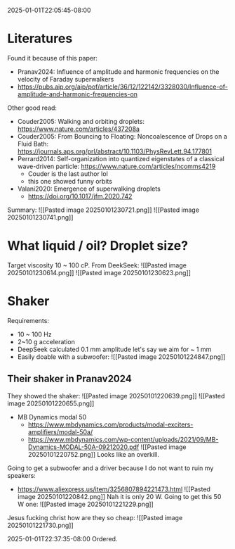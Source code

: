 2025-01-01T22:05:45-08:00

# Literatures

Found it because of this paper:
- Pranav2024: Influence of amplitude and harmonic frequencies on the velocity of Faraday superwalkers
- https://pubs.aip.org/aip/pof/article/36/12/122142/3328030/Influence-of-amplitude-and-harmonic-frequencies-on

Other good read:
- Couder2005: Walking and orbiting droplets: https://www.nature.com/articles/437208a
- Couder2005: From Bouncing to Floating: Noncoalescence of Drops on a Fluid Bath: https://journals.aps.org/prl/abstract/10.1103/PhysRevLett.94.177801
- Perrard2014: Self-organization into quantized eigenstates of a classical wave-driven particle: https://www.nature.com/articles/ncomms4219
	- Couder is the last author lol
	- this one showed funny orbits
- Valani2020: Emergence of superwalking droplets
	- https://doi.org/10.1017/jfm.2020.742


Summary:
![[Pasted image 20250101230721.png]]
![[Pasted image 20250101230741.png]]



# What liquid / oil? Droplet size?
Target viscosity 10 ~ 100 cP.
From DeekSeek:
![[Pasted image 20250101230614.png]]
![[Pasted image 20250101230623.png]]


# Shaker

Requirements:
- 10 ~ 100 Hz
- 2~10 g acceleration
- DeepSeek calculated 0.1 mm amplitude let's say we aim for ~ 1 mm
- Easily doable with a subwoofer:
![[Pasted image 20250101224847.png]]

## Their shaker in Pranav2024
They showed the shaker:
![[Pasted image 20250101220639.png]]
![[Pasted image 20250101220655.png]]
- MB Dynamics modal 50
	- https://www.mbdynamics.com/products/modal-exciters-amplifiers/modal-50a/
	- https://www.mbdynamics.com/wp-content/uploads/2021/09/MB-Dynamics-MODAL-50A-09212020.pdf
![[Pasted image 20250101220752.png]]
Looks like an overkill.

Going to get a subwoofer and a driver because I do not want to ruin my speakers:
- https://www.aliexpress.us/item/3256807894221473.html
![[Pasted image 20250101220842.png]]
Nah it is only 20 W. Going to get this 50 W one:
![[Pasted image 20250101221229.png]]

Jesus fucking christ how are they so cheap:
![[Pasted image 20250101221730.png]]

2025-01-01T22:37:35-08:00
Ordered.

